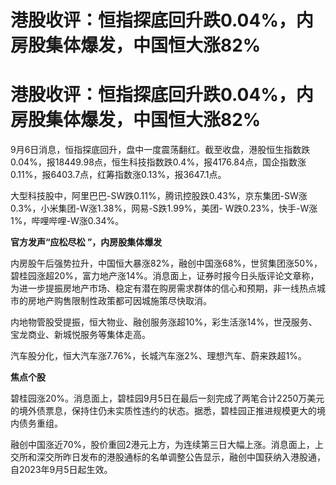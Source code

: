 # 港股收评：恒指探底回升跌0.04%，内房股集体爆发，中国恒大涨82%

# 港股收评：恒指探底回升跌0.04%，内房股集体爆发，中国恒大涨82%

9月6日消息，恒指探底回升，盘中一度震荡翻红。截至收盘，港股恒生指数跌0.04%，报18449.98点，恒生科技指数跌0.4%，报4176.84点，国企指数涨0.11%，报6403.7点，红筹指数涨0.13%，报3647.1点。

大型科技股中，阿里巴巴-SW跌0.11%，腾讯控股跌0.43%，京东集团-SW涨0.3%，小米集团-W涨1.38%，网易-S跌1.99%，美团-
W跌0.23%，快手-W涨1%，哔哩哔哩-W涨0.34%。

**官方发声“应松尽松 ”，内房股集体爆发**

内房股午后强势拉升，中国恒大暴涨82%，融创中国涨68%，世贸集团涨50%，碧桂园涨超20%，富力地产涨14%。消息面上，证券时报今日头版评论文章称，为进一步提振房地产市场、稳定有潜在购房需求群体的信心和预期，非一线热点城市的房地产购售限制性政策都可因城施策尽快取消。

内地物管股受提振，恒大物业、融创服务涨超10%，彩生活涨14%，世茂服务、宝龙商业、新城悦服务等集体走高。

汽车股分化，恒大汽车涨7.76%，长城汽车涨2%、理想汽车、蔚来跌超1%。

**焦点个股**

碧桂园涨20%。消息面上，碧桂园9月5日在最后一刻完成了两笔合计2250万美元的境外债票息，保持住仍未实质性违约的状态。据悉，碧桂园正推进规模更大的境内债务重组。

融创中国涨近70%，股价重回2港元上方，为连续第三日大幅上涨。消息面上，上交所和深交所昨日发布的港股通标的名单调整公告显示，融创中国获纳入港股通，自2023年9月5日起生效。


